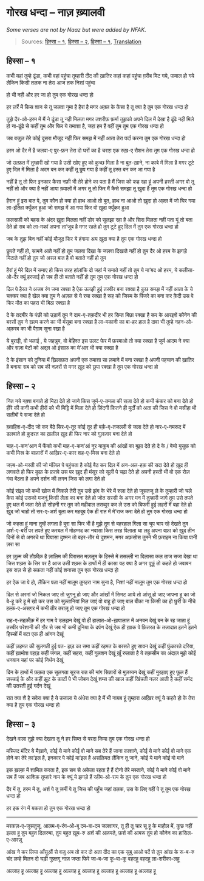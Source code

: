 
# गोरख धन्दा – नाज़ ख़्यालवी

_Some verses are not by Naaz but were added by NFAK._

> Sources: [हिस्सा – १](https://urdushahkar.org/gorakh-dhanda-01-naz-khialvi/), [हिस्सा – २](https://urdushahkar.org/gorakh-dhanda-02-naz-khialvi/), [हिस्सा – १](https://urdushahkar.org/gorakh-dhanda-03-naz-khialvi/), [Translation](https://www.hamzashad.com/tum-ik-gorakh-dhanda-ho/)

## हिस्सा – १

कभी यहां तुम्हे ढूंडा, कभी वहां पहुंचा
तुम्हारी दीद की ख़ातिर कहां कहां पहुंचा
ग़रीब मिट गये, पामाल हो गये लैकिन
किसी तलक ना तेरा आज तक निशां पहुंचा

हो भी नही और हर जा हो
तुम एक गोरख धन्दा हो

हर ज़र्रे में किस शान से तू जलवा नुमा है
हैरां है मगर अक़्ल के कैसा है तू क्या है
तुम एक गोरख धन्दा हो

तुझे दैर-ओ-हरम में मैं ने ढूंडा तू नही मिलता
मगर तशरीफ़ फ़र्मा तुझको अपने दिल में देखा है
ढूंढे नही मिले हो ना-ढूंढे से कहीं तुम
और फिर ये तमाशा है, जहां हम हैं वहीं तुम
तुम एक गोरख धन्दा हो

जब बजुज़ तेरे कोई दूसरा मौजूद नहीं
फिर समझ में नहीं आता तेरा पर्दा करना
तुम एक गोरख धन्दा हो

हरम ओ दैर में है जलवा-ए पुर-फ़न तेरा
दो घरों का है चराग़ एक रुख़-ए रौशन तेरा
तुम एक गोरख धन्दा हो

जो उल्फ़त में तुम्हारी खो गया है
उसी खोए हुए को कुच्छ मिला है
ना बुत-ख़ाने, ना काबे में मिला है
मगर टूटे हुए दिल में मिला है
अदम बन कर कहीं तू छुप गया है
कहीं तू हस्त बन कर आ गया है

नहीं है तू तो फिर इनकार कैसा
नफ़ी भी तेरे होने का पता है
मैं जिस को कह रहा हूं अपनी हस्ती
अगर वो तू नहीं तो और क्या है
नहीं आया ख़्यालों में अगर तू
तो फिर मैं कैसे समझा तू ख़ुदा है
तुम एक गोरख धन्दा हो

हैरान हुं इस बात पे, तुम कौन हो क्या हो
हाथ आओ तो बुत, हाथ ना आओ तो ख़ुदा हो
अक़्ल में जो घिर गया ला-इंतिहा क्यूँकर हुआ
जो समझ में आ गया फिर वो ख़ुदा क्यूँकर हुआ

फ़लसफ़ी को बहस के अंदर ख़ुदा मिलता नहीं
डोर को सुलझा रहा है और सिरा मिलता नहीं
पता यूं तो बता देते हो सब को ला-मकां अपना
ता’जुब है मगर रहते हो तुम टूटे हुए दिल में
तुम एक गोरख धन्दा हो

जब के तुझ बिन नहीं कोई मौजूद
फिर ये हंगामा अय ख़ुदा क्या है
तुम एक गोरख धन्दा हो

छुपते नहीं हो, सामने आते नहीं हो तुम
जलवा दिखा के जलवा दिखाते नहीं हो तुम
दैर ओ हरम के झगड़े मिटाते नहीं हो तुम
जो अस्ल बात है वो बताते नहीं हो तुम

हैरां हूं मेरे दिल में समाए हो किस तरह
हांलांकि दो जहां में समाते नहीं तो तुम
ये मा’बद ओ हरम, ये कलीसा-ओ-दैर क्यूं
हरजाई हो जब ही तो बताते नहीं हो तुम
तुम एक गोरख धन्दा हो

दिल पे हैरत ने अजब रंग जमा रक्खा है
ऐक उलझी हुई तस्वीर बना रक्खा है
कुछ समझ में नहीं आता के ये चक्कर क्या है
खेल क्या तुम ने अज़ल से ये रचा रक्खा है
रूह को जिस्म के पिंजरे का बना कर क़ैदी
उस पे फिर मौत का पहरा भी बिठा रक्खा है

दे के तदबीर के पंछी को उड़ानें तुम ने
दाम-ए-तक़दीर भी हर सिम्त बिछा रक्खा है
कर के आरइशें कौनेन की बरसों तुम ने
ख़त्म करने का भी मंसूबा बना रक्खा है
ला-मकानी का बा-हर हाल है दावा भी तुम्हे
नहन-ओ-अक़रब का भी पैग़ाम सुना रखा है

ये बुराइी, वो भलाई , ये जहन्नुम, वो बेहिश्त
इस उलट फेर में फ़रमाओ तो क्या रक्खा है
जुर्म आदम ने क्या और सज़ा बेटों को
अद्ल ओ इंसाफ़ का मे’आर भी क्या रक्खा है

दे के इंसान को दुनिया में ख़िलाफ़त अपनी
एक तमाशा सा ज़माने में बना रक्खा है
अपनी पहचान की ख़ातिर है बनाया सब को
सब की नज़रों से मगर ख़ुद को छुपा रक्खा है
तुम एक गोरख धन्दा हो

## हिस्सा – २

नित नये नक़्श बनाते हो मिटा देते हो
जाने किस जुर्म-ए-तमन्ना की सज़ा देते हो
कभी कंकर को बना देते हो हीरे की कनी
कभी हीरों को भी मिट्टि में मिला देते हो
ज़िंदगी कितने ही मुर्दों को अता की जिस ने
वो मसीहा भी सलीबों पे सजा देते हो

ख़्वाहिश-ए-दीद जो कर बैठे सिर-ए-तूर कोई
तूर ही बर्क़-ए-तजल्ली से जला देते हो
नार-ए-नमरूद में डलवाते हो क़ुदरत का ख़लील
ख़ुद ही फिर नार को गुलज़ार बना देते हो

चाह-ए-कन’आन में फैंको कभी माह-ए-कन’आं
नूर याक़ूब की आंखों का बुझा देते हो
दे के / बेचो युसुफ़ को कभी मिस्र के बाज़ारों में
आख़िर-ए-कार शह-ए-मिस्र बना देते हो

जज़्ब-ओ-मस्ती की जो मंज़िल पे पहुंचता है कोई
बैठ कर दिल में अन-अल-हक़ की सदा देते हो
ख़ुद ही लगवाते हो फिर कुफ़्र के फ़तवे उस पर
ख़ुद ही मंसूर को सूली पे चढ़ा देते हो
अपनी हस्ती भी वो एक रोज़ गंवा बैठता है
अपने दर्शन की लगन जिस को लगा देते हो

कोई रांझा जो कभी खोज में निकले तेरी
तुम उसे झंग के भेरे में रुला देते हो
जूसतजू ले के तुम्हारी जो चले क़ैस कोई
उसको मजनूं किसी लैला का बना देते हो
जोत सस्सी के अगर मन में तुम्हारी जागे
तुम उसे तपते हुए थल में जला देते हो
सोहनी गर तुम को महीवाल तसव्वुर कर ले
उस को बिफरी हुई लहरों में बहा देते हो
ख़ुद जो चाहो तो सर-ए-अर्श बुला कर महबूब
ऐक ही रात में मे’राज करा देते हो
तुम एक गोरख धन्दा हो

जो कहता हूं माना तुम्हें लगता है बुरा सा
फिर भी है मुझे तुम से बहरहाल गिला सा
चुप चाप रहे देखते तुम अर्श-ए-बरीं पर
तपते हुए करबल में मोहम्मद का नवासा
किस तरह पिलाता था लहू अपना वफ़ा को
ख़ुद तीन दिनों से वो अगरचे था पियासा
दुश्मन तो बहर-तौर थे दुशमन, मगर अफ़सोस
तुमने भी फ़राहम ना किया पानी ज़रा सा

हर ज़ुल्म की तौफ़ीक़ है ज़ालिम की विरासत
मज़लूम के हिस्से में तसल्ली ना दिलासा
कल ताज सजा देखा था जिस शख़्स के सिर पर
है आज उसी शख़्स के हाथों में ही कासा
यह क्या है अगर पूछूं तो कहते हो जवाबन
इस राज़ से हो सकता नहीं कोई शनासा
तुम एक गोरख धन्दा हो

हर ऐक जा पे हो, लैकिन पता नहीं मालूम
तुमहरा नाम सुना है, निशां नहीं मालूम
तुम एक गोरख धन्दा हो

दिल से अरमां जो निकल जाए तो जुगनू हो जाए
और आंखों में सिमट आये तो आंसू हो जाए
जापना हू का जो बे-हू करे हू में खो कर
उस को सुल्तानियां मिल जाएं वो बाहू हो जाए
बाल बीका ना किसी का हो छुरी के नीचे
हल्क़-ए-असग़र में कभी तीर तराज़ू हो जाए
तुम एक गोरख धन्दा हो

राह-ए-तहक़ीक़ में हर गाम पे उलझन देखूं
वो ही हालात-ओ-ख़यालात में अनबन देखूं
बन के रह जाता हूं तस्वीर परेशानी की
ग़ौर से जब भी कभी दुनिया के दर्पण देखूं
ऐक ही ख़ाक पे फ़ितरत के तज़ादात इतने
इतने हिस्सों में बटा एक ही आंगन देखूं

कहीं ज़हमत की सुलगती हुई पत- झड़ का समा
कहीं रहमत के बरसते हुए सावन देखूं
कहीं फुंकारते दरिया, कहीं ख़ामोश पहाड़
कहीं जंगल, कहीं सहरा, कहीं गुलशन देखूं
ख़ूँ रुलाता है ये तक़सीम का अंदाज़ मुझे
कोई धनवान यहां पर कोई निर्धन देखूं

दिन के हाथों में फ़क़त एक सुलगता सूरज
रात की मांग सितारों से मुज़य्यन देखूं
कहीं मुरझाए हुए फूल हैं सच्चाई के
और कहीं झूट के काटों पे भी जोबन देखूं
शम्स की खाल कहीं खिंचती नज़र आती है
कहीं सर्मद की उतरती हुई गर्दन देखूं

रात क्या शै है सवेरा क्या है
ये उजाला ये अंधेरा क्या है
मैं भी नायब हूं तुम्हारा आख़िर
क्यूं ये कहते हो के तेरा क्या है
तुम एक गोरख धन्दा हो

## हिस्सा – ३

देखने वाला तुझे क्या देखता
तू ने हर सिम्त से परदा किया
तुम एक गोरख धन्दा हो

मस्जिद मंदिर ये मैख़ाने, कोई ये माने कोई वो माने
सब तेरे हैं जाना काशाने, कोई ये माने कोई वो माने
एक होने का तेरे क़ा’इल है, इनकार पे कोई मा’इल है
असलियत लैकिन तू जाने, कोई ये माने कोई वो माने

इक ख़ल्क़ में शामिल करता है, इक सब से अकेला रहता है
हैं दोनो तेरे मस्ताने, कोई ये माने कोई वो माने
सब हैं जब आशिक़ तुम्हारे नाम के
क्यूं ये झगड़े हैं रहीम-ओ-राम के
तुम एक गोरख धन्दा हो

दैर में तू, हरम में तू, अर्श पे तू ज़मीं पे तू
जिस की पहुँच जहां तलक, उस के लिए वहीं पे तू
तुम एक गोरख धन्दा हो

हर इक रंग में यकता हो
तुम एक गोरख धन्दा हो

---

मरकज़-ए-जुसतुजू, आलम-ए-रंग-ओ-बू
दम-बा-दम जलवागर, तू ही तू चार सू
हू के माहौल में, कुछ नहीं इल्ला हू
तुम बहुत दिलरुबा, तुम बहुत ख़ूब-रु
अर्श की अज़मते, फ़र्श की आबरू
तुम हो कौनेन का हासिल-ए-आरज़ू

आंख ने कर लिया आँसुऔं से वज़ु
अब तो कर दो अता दीद का एक सुबू
आओ पर्दे से तुम आंख के रू-ब-रु
चंद लम्हे मिलन दो घड़ी गुफ़्तगू
नाज़ जप्ता फिरे जा-ब-जा कू-बा-कू
वहदहू वहदहू ला-शरीका-लहू

अल्लाह हू अल्लाह हू अल्लाह हू अल्लाह हू
अल्लाह हू अल्लाह हू अल्लाह हू अल्लाह हू
